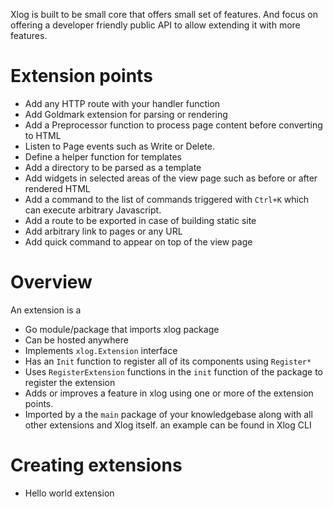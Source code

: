 Xlog is built to be small core that offers small set of features. And focus on offering a developer friendly public API to allow extending it with more features.

# Extension points

- Add any HTTP route with your handler function
- Add Goldmark extension for parsing or rendering
- Add a Preprocessor function to process page content before converting to HTML
- Listen to Page events such as Write or Delete.
- Define a helper function for templates
- Add a directory to be parsed as a template
- Add widgets in selected areas of the view page such as before or after rendered HTML
- Add a command to the list of commands triggered with `Ctrl+K` which can execute arbitrary Javascript.
- Add a route to be exported in case of building static site
- Add arbitrary link to pages or any URL
- Add quick command to appear on top of the view page

# Overview

An extension is a 

* Go module/package that imports xlog package
* Can be hosted anywhere
* Implements `xlog.Extension` interface
* Has an `Init` function to register all of its components using `Register*`
* Uses `RegisterExtension` functions in the `init` function of the package to register the extension
* Adds or improves a feature in xlog using one or more of the extension points.
* Imported by a the `main` package of your knowledgebase along with all other extensions and Xlog itself. an example can be found in Xlog CLI

# Creating extensions

* Hello world extension
